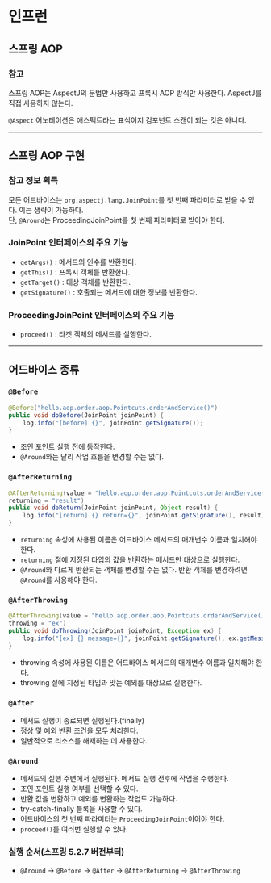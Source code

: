# 인프런

## 스프링 AOP

### 참고

스프링 AOP는 AspectJ의 문법만 사용하고 프록시 AOP 방식만 사용한다. AspectJ를 직접 사용하지 않는다.

`@Aspect` 어노테이션은 애스펙트라는 표식이지 컴포넌트 스캔이 되는 것은 아니다.

---

## 스프링 AOP 구현

### 참고 정보 획득

모든 어드바이스는 `org.aspectj.lang.JoinPoint`를 첫 번째 파라미터로 받을 수 있다. 이는 생략이 가능하다.  
단, `@Around`는 ProceedingJoinPoint를 첫 번째 파라미터로 받아야 한다.

### JoinPoint 인터페이스의 주요 기능

- `getArgs()` : 메서드의 인수를 반환한다.
- `getThis()` : 프록시 객체를 반환한다.
- `getTarget()` : 대상 객체를 반환한다.
- `getSignature()` : 호출되는 메서드에 대한 정보를 반환한다.

### ProceedingJoinPoint 인터페이스의 주요 기능

- `proceed()` : 타겟 객체의 메서드를 실행한다.

---

## 어드바이스 종류

### `@Before`
```java
@Before("hello.aop.order.aop.Pointcuts.orderAndService()")
public void doBefore(JoinPoint joinPoint) {
    log.info("[before] {}", joinPoint.getSignature());
}
```

- 조인 포인트 실행 전에 동작한다.
- `@Around`와는 달리 작업 흐름을 변경할 수는 없다.

### `@AfterReturning`
```java
@AfterReturning(value = "hello.aop.order.aop.Pointcuts.orderAndService()",
returning = "result")
public void doReturn(JoinPoint joinPoint, Object result) {
    log.info("[return] {} return={}", joinPoint.getSignature(), result);
}
```
- `returning` 속성에 사용된 이름은 어드바이스 메서드의 매개변수 이름과 일치해야 한다.
- `returning` 절에 지정된 타입의 값을 반환하는 메서드만 대상으로 실행한다.
- `@Around`와 다르게 반환되는 객체를 변경할 수는 없다. 반환 객체를 변경하려면 `@Around`를 사용해야 한다.

### `@AfterThrowing`
```java
@AfterThrowing(value = "hello.aop.order.aop.Pointcuts.orderAndService()",
throwing = "ex")
public void doThrowing(JoinPoint joinPoint, Exception ex) {
    log.info("[ex] {} message={}", joinPoint.getSignature(), ex.getMessage());
}
```
- throwing 속성에 사용된 이름은 어드바이스 메서드의 매개변수 이름과 일치해야 한다.
- throwing 절에 지정된 타입과 맞는 예외를 대상으로 실행한다.

### `@After`

- 메서드 실행이 종료되면 실행된다.(finally)
- 정상 및 예외 반환 조건을 모두 처리한다.
- 일반적으로 리소스를 해제하는 데 사용한다.

### `@Around`
- 메서드의 실행 주변에서 실행된다. 메서드 실행 전후에 작업을 수행한다.
- 조인 포인트 실행 여부를 선택할 수 있다.
- 반환 값을 변환하고 예외를 변환하는 작업도 가능하다.
- try-catch-finally 블록을 사용할 수 있다.
- 어드바이스의 첫 번째 파라미터는 `ProceedingJoinPoint`이어야 한다.
- `proceed()`를 여러번 실행할 수 있다.

### 실행 순서(스프링 5.2.7 버전부터)
- `@Around` -> `@Before` ->  `@After` -> `@AfterReturning` -> `@AfterThrowing`
